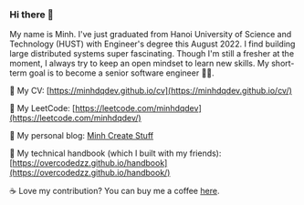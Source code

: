 ### Hi there 👋

<!--
**minhdqdev/minhdqdev** is a ✨ _special_ ✨ repository because its `README.md` (this file) appears on your GitHub profile.

Here are some ideas to get you started:

- 🔭 I’m currently working on ...
- 🌱 I’m currently learning ...
- 👯 I’m looking to collaborate on ...
- 🤔 I’m looking for help with ...
- 💬 Ask me about ...
- 📫 How to reach me: ...
- 😄 Pronouns: ...
- ⚡ Fun fact: ...
-->

My name is Minh. I've just graduated from Hanoi University of Science and Technology (HUST) with Engineer's degree this August 2022.
I find building large distributed systems super fascinating. Though I'm still a fresher at the moment, I always try to keep an open mindset to learn new skills. My short-term goal is to become a senior software engineer 👨‍💻.


🔖 My CV: [https://minhdqdev.github.io/cv](https://minhdqdev.github.io/cv/)

💪 My LeetCode: [https://leetcode.com/minhdqdev](https://leetcode.com/minhdqdev/)

📗 My personal blog: [Minh Create Stuff](https://minhdq.dev)

📕 My technical handbook (which I built with my friends): [https://overcodedzz.github.io/handbook](https://overcodedzz.github.io/handbook/)

☕️ Love my contribution? You can buy me a coffee [here](https://www.buymeacoffee.com/minhdq99hp).
